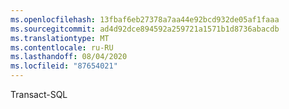 ```yaml
---
ms.openlocfilehash: 13fbaf6eb27378a7aa44e92bcd932de05af1faaa
ms.sourcegitcommit: ad4d92dce894592a259721a1571b1d8736abacdb
ms.translationtype: MT
ms.contentlocale: ru-RU
ms.lasthandoff: 08/04/2020
ms.locfileid: "87654021"
---
```

Transact\-SQL
